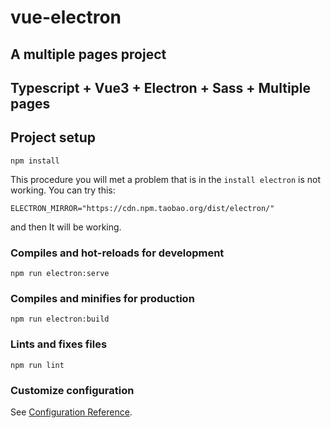 # vue-electron

## A multiple pages project
## Typescript + Vue3 + Electron + Sass + Multiple pages

## Project setup
```
npm install
```
This procedure you will met a problem that is in the `install electron` is not working.
You can try this:
```
ELECTRON_MIRROR="https://cdn.npm.taobao.org/dist/electron/"
```
and then It will be working.

### Compiles and hot-reloads for development
```
npm run electron:serve
```

### Compiles and minifies for production
```
npm run electron:build
```

### Lints and fixes files
```
npm run lint
```

### Customize configuration
See [Configuration Reference](https://cli.vuejs.org/config/).
